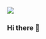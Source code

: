 <a href="버튼을 눌렀을 때 이동할 링크" target="_blank"><img src="https://img.shields.io/badge/wsup97@gmail.com-EA4335?style=flat-square&logo=Gmail&logoColor=white"/></a>

### Hi there 👋

<!--
**cocorini/cocorini** is a ✨ _special_ ✨ repository because its `README.md` (this file) appears on your GitHub profile.

Here are some ideas to get you started:

- 🔭 I’m currently working on ...
- 🌱 I’m currently learning ...
- 👯 I’m looking to collaborate on ...
- 🤔 I’m looking for help with ...
- 💬 Ask me about ...
- 📫 How to reach me: ...
- 😄 Pronouns: ...
- ⚡ Fun fact: ...
-->
